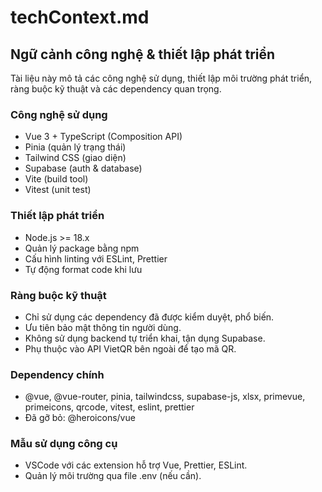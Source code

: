 # techContext.md

## Ngữ cảnh công nghệ & thiết lập phát triển

Tài liệu này mô tả các công nghệ sử dụng, thiết lập môi trường phát triển, ràng buộc kỹ thuật và các dependency quan trọng.

### Công nghệ sử dụng

- Vue 3 + TypeScript (Composition API)
- Pinia (quản lý trạng thái)
- Tailwind CSS (giao diện)
- Supabase (auth & database)
- Vite (build tool)
- Vitest (unit test)

### Thiết lập phát triển

- Node.js >= 18.x
- Quản lý package bằng npm
- Cấu hình linting với ESLint, Prettier
- Tự động format code khi lưu

### Ràng buộc kỹ thuật

- Chỉ sử dụng các dependency đã được kiểm duyệt, phổ biến.
- Ưu tiên bảo mật thông tin người dùng.
- Không sử dụng backend tự triển khai, tận dụng Supabase.
- Phụ thuộc vào API VietQR bên ngoài để tạo mã QR.

### Dependency chính

- @vue, @vue-router, pinia, tailwindcss, supabase-js, xlsx, primevue, primeicons, qrcode, vitest, eslint, prettier
- Đã gỡ bỏ: @heroicons/vue

### Mẫu sử dụng công cụ

- VSCode với các extension hỗ trợ Vue, Prettier, ESLint.
- Quản lý môi trường qua file .env (nếu cần).
